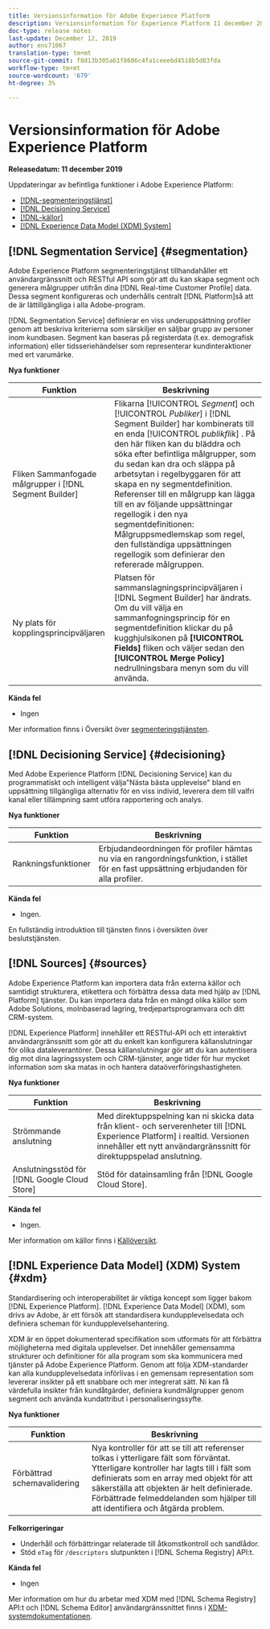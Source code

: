 ```yaml
---
title: Versionsinformation för Adobe Experience Platform
description: Versionsinformation för Experience Platform 11 december 2019
doc-type: release notes
last-update: December 12, 2019
author: ens71067
translation-type: tm+mt
source-git-commit: f8d13b305a61f8606c4fa1ceee6d4518b5d83fda
workflow-type: tm+mt
source-wordcount: '679'
ht-degree: 3%

---
```



# Versionsinformation för Adobe Experience Platform

**Releasedatum: 11 december 2019**

Uppdateringar av befintliga funktioner i Adobe Experience Platform:

* [[!DNL-segmenteringstjänst]](#segmentation)
* [[!DNL Decisioning Service]](#decisioning)
* [[!DNL-källor]](#sources)
* [[!DNL Experience Data Model (XDM) System]](#xdm)

## [!DNL Segmentation Service] {#segmentation}

Adobe Experience Platform segmenteringstjänst tillhandahåller ett användargränssnitt och RESTful API som gör att du kan skapa segment och generera målgrupper utifrån dina [!DNL Real-time Customer Profile] data. Dessa segment konfigureras och underhålls centralt [!DNL Platform]så att de är lättillgängliga i alla Adobe-program.

[!DNL Segmentation Service] definierar en viss underuppsättning profiler genom att beskriva kriterierna som särskiljer en säljbar grupp av personer inom kundbasen. Segment kan baseras på registerdata (t.ex. demografisk information) eller tidsseriehändelser som representerar kundinteraktioner med ert varumärke.

**Nya funktioner**

| Funktion | Beskrivning |
|--- | ---|
| Fliken Sammanfogade målgrupper i [!DNL Segment Builder] | Flikarna [!UICONTROL _Segment_] och [!UICONTROL _Publiker_] i [!DNL Segment Builder] har kombinerats till en enda [!UICONTROL _publikflik_] . På den här fliken kan du bläddra och söka efter befintliga målgrupper, som du sedan kan dra och släppa på arbetsytan i regelbyggaren för att skapa en ny segmentdefinition. Referenser till en målgrupp kan lägga till en av följande uppsättningar regellogik i den nya segmentdefinitionen: Målgruppsmedlemskap som regel, den fullständiga uppsättningen regellogik som definierar den refererade målgruppen. |
| Ny plats för kopplingsprincipväljaren | Platsen för sammanslagningsprincipväljaren i [!DNL Segment Builder] har ändrats. Om du vill välja en sammanfogningsprincip för en segmentdefinition klickar du på kugghjulsikonen på **[!UICONTROL Fields]** fliken och väljer sedan den **[!UICONTROL Merge Policy]** nedrullningsbara menyn som du vill använda. |

**Kända fel**

* Ingen

Mer information finns i Översikt över [segmenteringstjänsten](../../segmentation/home.md).

## [!DNL Decisioning Service] {#decisioning}

Med Adobe Experience Platform [!DNL Decisioning Service] kan du programmatiskt och intelligent välja&quot;Nästa bästa upplevelse&quot; bland en uppsättning tillgängliga alternativ för en viss individ, leverera dem till valfri kanal eller tillämpning samt utföra rapportering och analys.

**Nya funktioner**

| Funktion | Beskrivning |
| -----------| ---------- |
| Rankningsfunktioner | Erbjudandeordningen för profiler hämtas nu via en rangordningsfunktion, i stället för en fast uppsättning erbjudanden för alla profiler. |

**Kända fel**

* Ingen.

En fullständig introduktion till tjänsten finns i översikten över [](../../decisioning-service/home.md) beslutstjänsten.

## [!DNL Sources] {#sources}

Adobe Experience Platform kan importera data från externa källor och samtidigt strukturera, etikettera och förbättra dessa data med hjälp av [!DNL Platform] tjänster. Du kan importera data från en mängd olika källor som Adobe Solutions, molnbaserad lagring, tredjepartsprogramvara och ditt CRM-system.

[!DNL Experience Platform] innehåller ett RESTful-API och ett interaktivt användargränssnitt som gör att du enkelt kan konfigurera källanslutningar för olika dataleverantörer. Dessa källanslutningar gör att du kan autentisera dig mot dina lagringssystem och CRM-tjänster, ange tider för hur mycket information som ska matas in och hantera dataöverföringshastigheten.

**Nya funktioner**

| Funktion | Beskrivning |
| ---------- | ------------ |
| Strömmande anslutning | Med direktuppspelning kan ni skicka data från klient- och serverenheter till [!DNL Experience Platform] i realtid. Versionen innehåller ett nytt användargränssnitt för direktuppspelad anslutning. |
| Anslutningsstöd för [!DNL Google Cloud Store] | Stöd för datainsamling från [!DNL Google Cloud Store]. |

**Kända fel**

* Ingen.

Mer information om källor finns i [Källöversikt](../../sources/home.md).

## [!DNL Experience Data Model] (XDM) System {#xdm}

Standardisering och interoperabilitet är viktiga koncept som ligger bakom [!DNL Experience Platform]. [!DNL Experience Data Model] (XDM), som drivs av Adobe, är ett försök att standardisera kundupplevelsedata och definiera scheman för kundupplevelsehantering.

XDM är en öppet dokumenterad specifikation som utformats för att förbättra möjligheterna med digitala upplevelser. Det innehåller gemensamma strukturer och definitioner för alla program som ska kommunicera med tjänster på Adobe Experience Platform. Genom att följa XDM-standarder kan alla kundupplevelsedata införlivas i en gemensam representation som levererar insikter på ett snabbare och mer integrerat sätt. Ni kan få värdefulla insikter från kundåtgärder, definiera kundmålgrupper genom segment och använda kundattribut i personaliseringssyfte.

**Nya funktioner**

| Funktion | Beskrivning |
|--- | ---|
| Förbättrad schemavalidering | Nya kontroller för att se till att referenser tolkas i ytterligare fält som förväntat. Ytterligare kontroller har lagts till i fält som definierats som en array med objekt för att säkerställa att objekten är helt definierade. Förbättrade felmeddelanden som hjälper till att identifiera och åtgärda problem. |

**Felkorrigeringar**

* Underhåll och förbättringar relaterade till åtkomstkontroll och sandlådor.
* Stöd `eTag` för `/descriptors` slutpunkten i [!DNL Schema Registry] API:t.

**Kända fel**

* Ingen

Mer information om hur du arbetar med XDM med [!DNL Schema Registry] API:t och [!DNL Schema Editor] användargränssnittet finns i [XDM-systemdokumentationen](../../xdm/home.md).